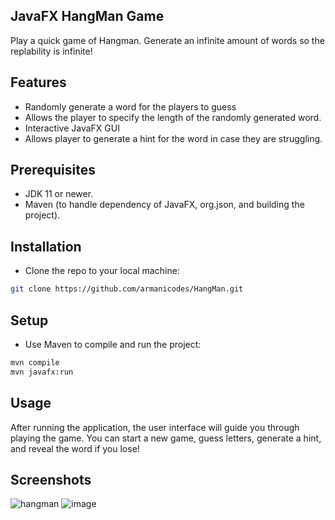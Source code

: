 ## JavaFX HangMan Game
Play a quick game of Hangman. Generate an infinite amount of words so the replability is infinite! 

## Features
- Randomly generate a word for the players to guess
- Allows the player to specify the length of the randomly generated word.
- Interactive JavaFX GUI
- Allows player to generate a hint for the word in case they are struggling.

## Prerequisites
- JDK 11 or newer.
- Maven (to handle dependency of JavaFX, org.json, and building the project).

## Installation
- Clone the repo to your local machine:
```sh
git clone https://github.com/armanicodes/HangMan.git
```
## Setup
- Use Maven to compile and run the project:
```sh
mvn compile
mvn javafx:run
```
## Usage
After running the application, the user interface will guide you through playing the game.
You can start a new game, guess letters, generate a hint, and reveal the word if you lose!

## Screenshots
![hangman](https://github.com/ArmaniCodes/HangMan/assets/103855175/a580ce86-5274-4ead-bf2e-ef06f5ffc107)
![image](https://github.com/ArmaniCodes/HangMan/assets/103855175/66800812-1e7e-41c6-8417-722fff202c3e)
